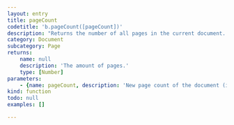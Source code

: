 ```yaml
---
layout: entry
title: pageCount
codetitle: 'b.pageCount([pageCount])'
description: "Returns the number of all pages in the current document. If a number is given as an argument,\nit will set the document's page count to the given number by either adding pages or removing\npages until the number is reached. If pages are added, the master page of the document's last\npage will be applied to the new pages."
category: Document
subcategory: Page
returns:
    name: null
    description: 'The amount of pages.'
    type: [Number]
parameters:
    - {name: pageCount, description: 'New page count of the document (integer between 1 and 9999).', optional: true, type: [Number]}
kind: function
todo: null
examples: []

---
```

